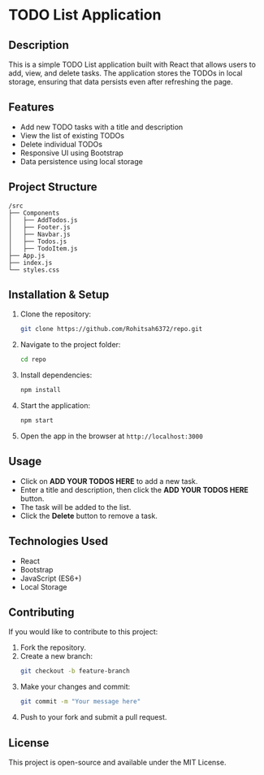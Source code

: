 # TODO List Application

## Description
This is a simple TODO List application built with React that allows users to add, view, and delete tasks. The application stores the TODOs in local storage, ensuring that data persists even after refreshing the page.

## Features
- Add new TODO tasks with a title and description
- View the list of existing TODOs
- Delete individual TODOs
- Responsive UI using Bootstrap
- Data persistence using local storage

## Project Structure
```
/src
├── Components
│   ├── AddTodos.js
│   ├── Footer.js
│   ├── Navbar.js
│   ├── Todos.js
│   ├── TodoItem.js
├── App.js
├── index.js
└── styles.css
```

## Installation & Setup

1. Clone the repository:
   ```bash
   git clone https://github.com/Rohitsah6372/repo.git
   ```
2. Navigate to the project folder:
   ```bash
   cd repo
   ```
3. Install dependencies:
   ```bash
   npm install
   ```
4. Start the application:
   ```bash
   npm start
   ```
5. Open the app in the browser at `http://localhost:3000`

## Usage
- Click on **ADD YOUR TODOS HERE** to add a new task.
- Enter a title and description, then click the **ADD YOUR TODOS HERE** button.
- The task will be added to the list.
- Click the **Delete** button to remove a task.

## Technologies Used
- React
- Bootstrap
- JavaScript (ES6+)
- Local Storage

## Contributing
If you would like to contribute to this project:
1. Fork the repository.
2. Create a new branch:
   ```bash
   git checkout -b feature-branch
   ```
3. Make your changes and commit:
   ```bash
   git commit -m "Your message here"
   ```
4. Push to your fork and submit a pull request.

## License
This project is open-source and available under the MIT License.

